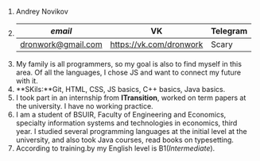 1. Andrey Novikov
2. *email*|VK|Telegram
   |---|---|---|
   |dronwork@gmail.com| https://vk.com/dronwork|Scary
3. My family is all programmers, so my goal is also to find myself in this area. Of all the languages, I chose JS and want to connect my future with it.
4. **SKils:**Git, HTML, CSS, JS basics, C++ basics, Java basics.
5. I took part in an internship from **ITransition**, worked on term papers at the university. I have no working practice.
6. I am a student of BSUIR, Faculty of Engineering and Economics, specialty information systems and technologies in economics, third year. I studied several programming languages at the initial level at the university, and also took Java courses, read books on typesetting.
7. According to training.by my English level is B1(*Intermediate*).
